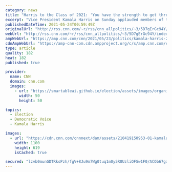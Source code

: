```yaml
---
category: news
title: "Harris to the Class of 2021: 'You have the strength to get through anything'"
excerpt: "Vice President Kamala Harris on Sunday applauded members of the Class of 2021 on their perseverance in earning their high school diplomas during the coronavirus pandemic, which upended classrooms and shuttered a number of extracurricular activities such as sports.\n    \n"
publishedDateTime: 2021-05-24T00:59:49Z
originalUrl: "http://rss.cnn.com/~r/rss/cnn_allpolitics/~3/5D7gErGc94Y/index.html"
webUrl: "http://rss.cnn.com/~r/rss/cnn_allpolitics/~3/5D7gErGc94Y/index.html"
ampWebUrl: "https://amp.cnn.com/cnn/2021/05/23/politics/kamala-harris-2021-graduation-cnntv/index.html"
cdnAmpWebUrl: "https://amp-cnn-com.cdn.ampproject.org/c/s/amp.cnn.com/cnn/2021/05/23/politics/kamala-harris-2021-graduation-cnntv/index.html"
type: article
quality: 182
heat: 182
published: true

provider:
  name: CNN
  domain: cnn.com
  images:
    - url: "https://smartableai.github.io/election/assets/images/organizations/cnn.com-50x50.jpg"
      width: 50
      height: 50

topics:
  - Election
  - Democratic Voice
  - Kamala Harris

images:
  - url: "https://cdn.cnn.com/cnnnext/dam/assets/210419150953-01-kamala-harris-0419-super-tease.jpg"
    width: 1100
    height: 619
    isCached: true

secured: "lzvb0munGDTRksPzh/fgV+8Ju9m7Wg0tuq1m0y5R0UzliOFSw1F0/ACOb67gaLgcy+gqFVHhCbwH9nZQtsD6wRvQ45JOn0bsEB+MnBA/R5Smt89LcZbTZnuV6oBvK5rL94cYXdvMfFi/sNyQqq9//SVe6/v6Nh2lAdbvb1dZvFYKKuZjWK+Ayg7KonVfO8IamdGmaj6wSEok4Ro6GLDwwJZIJ8Xm//AjeDz13CO0wDFQQs/uwQQG760CXFbXB7orRqjt5/i6AI56wpGTx8k6j70qoRCSTfoKFHVkqvfXEuwgQLdfk79uG+Thh0wpde+2RRy0q3ZsOgI4lcw5V3obf0hCzCr4TXlXk94YR3eynbs=;/85uhvEUd1lIDJnJLjXbAQ=="
---
```



